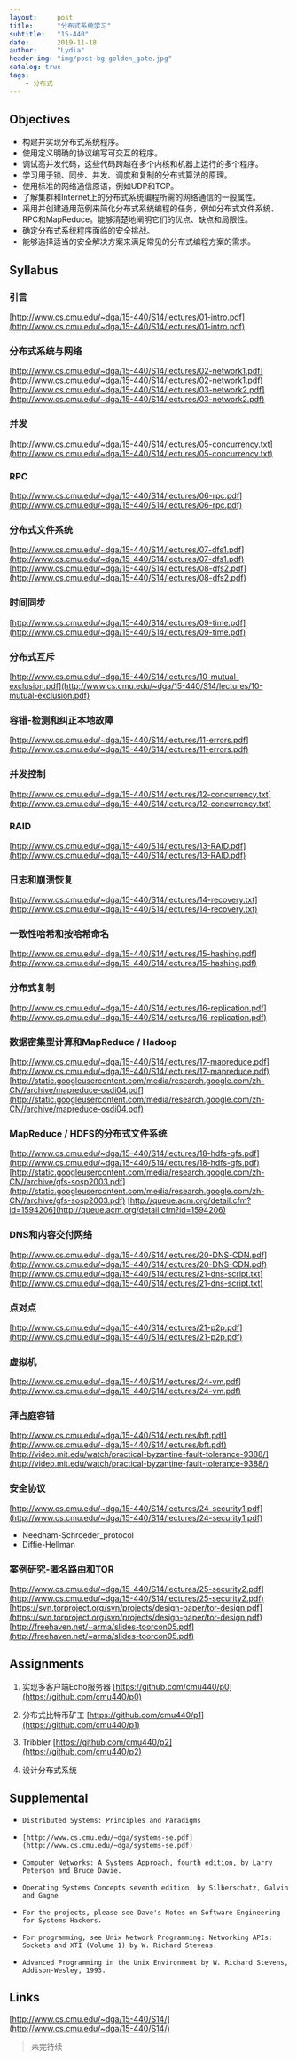 ```yaml
---
layout:     post
title:      "分布式系统学习"
subtitle:   "15-440"
date:       2019-11-18
author:     "Lydia"
header-img: "img/post-bg-golden_gate.jpg"
catalog: true
tags:
    - 分布式
---
```


## Objectives
* 构建并实现分布式系统程序。 
* 使用定义明确的协议编写可交互的程序。
* 调试高并发代码，这些代码跨越在多个内核和机器上运行的多个程序。 
* 学习用于锁、同步、并发、调度和复制的分布式算法的原理。 
* 使用标准的网络通信原语，例如UDP和TCP。 
* 了解集群和Internet上的分布式系统编程所需的网络通信的一般属性。 
* 采用并创建通用范例来简化分布式系统编程的任务，例如分布式文件系统、RPC和MapReduce。能够清楚地阐明它们的优点、缺点和局限性。 
* 确定分布式系统程序面临的安全挑战。 
* 能够选择适当的安全解决方案来满足常见的分布式编程方案的需求。

## Syllabus
    
### 引言
[http://www.cs.cmu.edu/~dga/15-440/S14/lectures/01-intro.pdf](http://www.cs.cmu.edu/~dga/15-440/S14/lectures/01-intro.pdf)
### 分布式系统与网络
[http://www.cs.cmu.edu/~dga/15-440/S14/lectures/02-network1.pdf](http://www.cs.cmu.edu/~dga/15-440/S14/lectures/02-network1.pdf)
[http://www.cs.cmu.edu/~dga/15-440/S14/lectures/03-network2.pdf](http://www.cs.cmu.edu/~dga/15-440/S14/lectures/03-network2.pdf)
### 并发
[http://www.cs.cmu.edu/~dga/15-440/S14/lectures/05-concurrency.txt](http://www.cs.cmu.edu/~dga/15-440/S14/lectures/05-concurrency.txt)
### RPC
[http://www.cs.cmu.edu/~dga/15-440/S14/lectures/06-rpc.pdf](http://www.cs.cmu.edu/~dga/15-440/S14/lectures/06-rpc.pdf)
### 分布式文件系统
[http://www.cs.cmu.edu/~dga/15-440/S14/lectures/07-dfs1.pdf](http://www.cs.cmu.edu/~dga/15-440/S14/lectures/07-dfs1.pdf)
[http://www.cs.cmu.edu/~dga/15-440/S14/lectures/08-dfs2.pdf](http://www.cs.cmu.edu/~dga/15-440/S14/lectures/08-dfs2.pdf)
### 时间同步
[http://www.cs.cmu.edu/~dga/15-440/S14/lectures/09-time.pdf](http://www.cs.cmu.edu/~dga/15-440/S14/lectures/09-time.pdf)
### 分布式互斥
[http://www.cs.cmu.edu/~dga/15-440/S14/lectures/10-mutual-exclusion.pdf](http://www.cs.cmu.edu/~dga/15-440/S14/lectures/10-mutual-exclusion.pdf)
### 容错-检测和纠正本地故障
[http://www.cs.cmu.edu/~dga/15-440/S14/lectures/11-errors.pdf](http://www.cs.cmu.edu/~dga/15-440/S14/lectures/11-errors.pdf)
### 并发控制
[http://www.cs.cmu.edu/~dga/15-440/S14/lectures/12-concurrency.txt](http://www.cs.cmu.edu/~dga/15-440/S14/lectures/12-concurrency.txt)
### RAID
[http://www.cs.cmu.edu/~dga/15-440/S14/lectures/13-RAID.pdf](http://www.cs.cmu.edu/~dga/15-440/S14/lectures/13-RAID.pdf)
### 日志和崩溃恢复
[http://www.cs.cmu.edu/~dga/15-440/S14/lectures/14-recovery.txt](http://www.cs.cmu.edu/~dga/15-440/S14/lectures/14-recovery.txt)
### 一致性哈希和按哈希命名
[http://www.cs.cmu.edu/~dga/15-440/S14/lectures/15-hashing.pdf](http://www.cs.cmu.edu/~dga/15-440/S14/lectures/15-hashing.pdf)
### 分布式复制
[http://www.cs.cmu.edu/~dga/15-440/S14/lectures/16-replication.pdf](http://www.cs.cmu.edu/~dga/15-440/S14/lectures/16-replication.pdf)
### 数据密集型计算和MapReduce / Hadoop
[http://www.cs.cmu.edu/~dga/15-440/S14/lectures/17-mapreduce.pdf](http://www.cs.cmu.edu/~dga/15-440/S14/lectures/17-mapreduce.pdf)
[http://static.googleusercontent.com/media/research.google.com/zh-CN//archive/mapreduce-osdi04.pdf](http://static.googleusercontent.com/media/research.google.com/zh-CN//archive/mapreduce-osdi04.pdf)
### MapReduce / HDFS的分布式文件系统
[http://www.cs.cmu.edu/~dga/15-440/S14/lectures/18-hdfs-gfs.pdf](http://www.cs.cmu.edu/~dga/15-440/S14/lectures/18-hdfs-gfs.pdf)   [http://static.googleusercontent.com/media/research.google.com/zh-CN//archive/gfs-sosp2003.pdf](http://static.googleusercontent.com/media/research.google.com/zh-CN//archive/gfs-sosp2003.pdf)
[http://queue.acm.org/detail.cfm?id=1594206](http://queue.acm.org/detail.cfm?id=1594206)
### DNS和内容交付网络
[http://www.cs.cmu.edu/~dga/15-440/S14/lectures/20-DNS-CDN.pdf](http://www.cs.cmu.edu/~dga/15-440/S14/lectures/20-DNS-CDN.pdf)
[http://www.cs.cmu.edu/~dga/15-440/S14/lectures/21-dns-script.txt](http://www.cs.cmu.edu/~dga/15-440/S14/lectures/21-dns-script.txt)
### 点对点
[http://www.cs.cmu.edu/~dga/15-440/S14/lectures/21-p2p.pdf](http://www.cs.cmu.edu/~dga/15-440/S14/lectures/21-p2p.pdf)
### 虚拟机
[http://www.cs.cmu.edu/~dga/15-440/S14/lectures/24-vm.pdf](http://www.cs.cmu.edu/~dga/15-440/S14/lectures/24-vm.pdf)
### 拜占庭容错
[http://www.cs.cmu.edu/~dga/15-440/S14/lectures/bft.pdf](http://www.cs.cmu.edu/~dga/15-440/S14/lectures/bft.pdf)
[http://video.mit.edu/watch/practical-byzantine-fault-tolerance-9388/](http://video.mit.edu/watch/practical-byzantine-fault-tolerance-9388/)
### 安全协议
[http://www.cs.cmu.edu/~dga/15-440/S14/lectures/24-security1.pdf](http://www.cs.cmu.edu/~dga/15-440/S14/lectures/24-security1.pdf)

* Needham-Schroeder_protocol
* Diffie-Hellman

### 案例研究-匿名路由和TOR
[http://www.cs.cmu.edu/~dga/15-440/S14/lectures/25-security2.pdf](http://www.cs.cmu.edu/~dga/15-440/S14/lectures/25-security2.pdf)
        [https://svn.torproject.org/svn/projects/design-paper/tor-design.pdf](https://svn.torproject.org/svn/projects/design-paper/tor-design.pdf)
        [http://freehaven.net/~arma/slides-toorcon05.pdf](http://freehaven.net/~arma/slides-toorcon05.pdf)

## Assignments

1. 实现多客户端Echo服务器
[https://github.com/cmu440/p0](https://github.com/cmu440/p0)

2. 分布式比特币矿工
[https://github.com/cmu440/p1](https://github.com/cmu440/p1)

3. Tribbler
[https://github.com/cmu440/p2](https://github.com/cmu440/p2)

4. 设计分布式系统

## Supplemental

*     Distributed Systems: Principles and Paradigms
*     [http://www.cs.cmu.edu/~dga/systems-se.pdf](http://www.cs.cmu.edu/~dga/systems-se.pdf)
*     Computer Networks: A Systems Approach, fourth edition, by Larry Peterson and Bruce Davie.
*     Operating Systems Concepts seventh edition, by Silberschatz, Galvin and Gagne
*     For the projects, please see Dave's Notes on Software Engineering for Systems Hackers.
*     For programming, see Unix Network Programming: Networking APIs: Sockets and XTI (Volume 1) by W. Richard Stevens.
*     Advanced Programming in the Unix Environment by W. Richard Stevens, Addison-Wesley, 1993.

## Links
[http://www.cs.cmu.edu/~dga/15-440/S14/](http://www.cs.cmu.edu/~dga/15-440/S14/)

> 未完待续